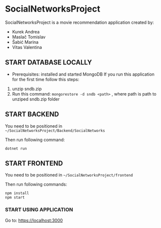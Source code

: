 # SocialNetworksProject

SocialNetworksProject is a movie recommendation application created by:

* Kurek Andrea
* Maslač Tomislav
* Šabić Marina
* Vitas Valentina

## START DATABASE LOCALLY
* Prerequisites: installed and started MongoDB
If you run this application for the first time follow this steps:
1) unzip sndb.zip
2) Run this command: `mongorestore -d sndb <path>` , where path is path to unziped sndb.zip folder 

## START BACKEND
You need to be positioned in  `~/SocialNetworksProject/Backend/SocialNetworks`

Then run following command: 
```
dotnet run
```

## START FRONTEND
You need to be positioned in `~/SocialNetworksProject/frontend`

Then run following commands:
```
npm install
npm start
```

### START USING APPLICATION
Go to: [https://localhost:3000](https://localhost:3000)